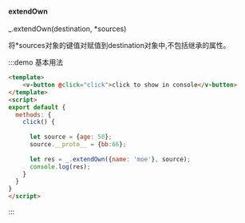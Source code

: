 #### extendOwn

_.extendOwn(destination, *sources) 

将*sources对象的键值对赋值到destination对象中,不包括继承的属性。

:::demo 基本用法
```html
<template>
    <v-button @click="click">click to show in console</v-button>
</template>
<script>
export default {
  methods: {
    click() {
      
      let source = {age: 50};
      source.__proto__ = {bb:66};
      
      let res = _.extendOwn({name: 'moe'}, source);
      console.log(res);
    }
  }
}
</script>
```
:::
